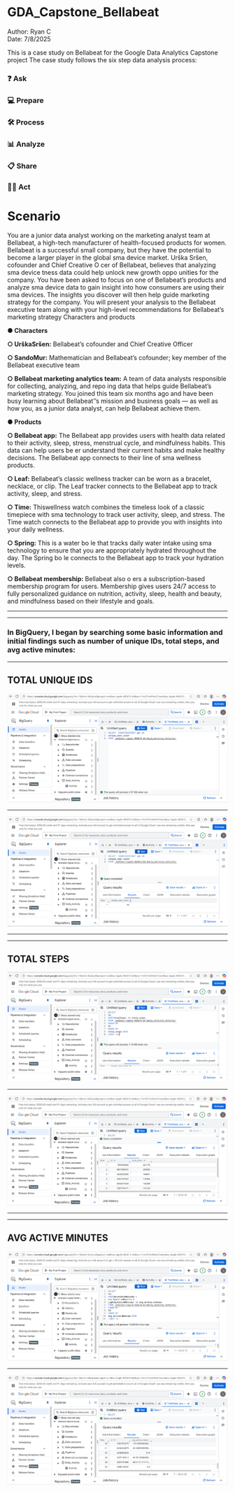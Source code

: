 # GDA_Capstone_Bellabeat
Author: Ryan C   
Date: 7/8/2025  

This is a case study on Bellabeat for the Google Data Analytics Capstone project
The case study follows the six step data analysis process:

### ❓ Ask
### 💻 Prepare
### 🛠 Process
### 📊 Analyze
### 📋 Share
### 🧗‍♀️ Act 

# Scenario
You are a junior data analyst working on the marketing analyst team at Bellabeat, a high-tech manufacturer of health-focused
 products for women. Bellabeat is a successful small company, but they have the potential to become a larger player in the
 global sma device market. Urška Sršen, cofounder and Chief Creative O cer of Bellabeat, believes that analyzing sma
 device tness data could help unlock new growth oppo unities for the company. You have been asked to focus on one of
 Bellabeat’s products and analyze sma device data to gain insight into how consumers are using their sma devices. The
 insights you discover will then help guide marketing strategy for the company. You will present your analysis to the Bellabeat
 executive team along with your high-level recommendations for Bellabeat’s marketing strategy 
 Characters and products 
 
 **● Characters**
 
 **○ UrškaSršen:** Bellabeat’s cofounder and Chief Creative Officer 
 
 **○ SandoMur:** Mathematician and Bellabeat’s cofounder; key member of the Bellabeat executive team 
 
 **○ Bellabeat marketing analytics team:** A team of data analysts responsible for collecting, analyzing, and repo ing
 data that helps guide Bellabeat’s marketing strategy. You joined this team six months ago and have been busy
 learning about Bellabeat’’s mission and business goals — as well as how you, as a junior data analyst, can help
 Bellabeat achieve them. 
 
 **● Products** 
 
 **○ Bellabeat app:** The Bellabeat app provides users with health data related to their activity, sleep, stress,
 menstrual cycle, and mindfulness habits. This data can help users be er understand their current habits and
 make healthy decisions. The Bellabeat app connects to their line of sma wellness products. 
 
 **○ Leaf:** Bellabeat’s classic wellness tracker can be worn as a bracelet, necklace, or clip. The Leaf tracker connects
 to the Bellabeat app to track activity, sleep, and stress. 
 
 **○ Time:** Thiswellness watch combines the timeless look of a classic timepiece with sma technology to track user
 activity, sleep, and stress. The Time watch connects to the Bellabeat app to provide you with insights into your
 daily wellness. 
 
**○ Spring:** This is a water bo le that tracks daily water intake using sma technology to ensure that you are
 appropriately hydrated throughout the day. The Spring bo le connects to the Bellabeat app to track your
 hydration levels. 
 
 **○ Bellabeat membership:** Bellabeat also o ers a subscription-based membership program for users.
 Membership gives users 24/7 access to fully personalized guidance on nutrition, activity, sleep, health and
 beauty, and mindfulness based on their lifestyle and goals. 

  ---------------------------------------------------------------------------------------------------------------------------------------------------
  ----------------------------------------------------------------------------------------------------------------------------------------------------

 ### **In BigQuery, I began by searching some basic information and initial findings such as number of unique IDs, total steps, and avg active minutes:**  

  -----------------------------------------------------------------------------------------------------------------------------------------

 ## TOTAL UNIQUE IDS


![Count Distinct IDs](/images/BigQuery-Count_Distinct_IDs_Query.png) 

------------------------------------------------------------------------------------------------------------------------------------------------------

![Count Distinct IDs Result](/images/BigQuery-Count_Distinct_IDs_Query_Result_of_35.png)

----------------------------------------------------------------------------------------------------------------------------------------------------
------------------------------------------------------------------------------------------------------------------------------------------------------
## TOTAL STEPS 

 ![Total Steps](/images/BigQuery-Query_Total_Steps_per_user_Top10.png) 

 ---------------------------------------------------------------------------------------------------------------------------------------------------
 ![Total Steps Results](/images/BigQuery-Query_Total_Steps_per_user_Top10_Result.png)  
 
 ---------------------------------------------------------------------------------------------------------------------------------------------------
 ----------------------------------------------------------------------------------------------------------------------------------------------------

  ## AVG ACTIVE MINUTES 

  
  ![Avg Active Minutes](/images/BigQuery-Query_Avg_Active_Minutes_per_user.png) 

 --------------------------------------------------------------------------------------------------------------------------------------------------
  ![Avg Active Minutes Result](images/BigQuery-Query_Avg_Active_Minutes_per_user_Result_without_limit.png)
  
